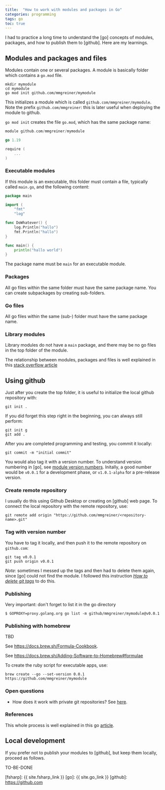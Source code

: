 ```yaml
---
title:  "How to work with modules and packages in Go"
categories: programming 
tags: go 
toc: true
---
```


I had to practice a long time to understand the [go] concepts of modules, packages, and how to publish them to [github]. Here are my learnings.

## Modules and packages and files

Modules contain one or several packages. A module is basically folder which contains a `go.mod` file.

~~~~
mkdir mymodule
cd mymodule
go mod init github.com/mmgreiner/mymodule
~~~~

This initializes a module which is called `github.com/mmgreiner/mymodule`. Note the prefix `github.com/mmgreiner`: this is later useful when deploying the module to github. 

`go mod init` creates the file `go.mod`, which has the same package name:

~~~~go
module github.com/mmgreiner/mymodule

go 1.19

require (
    ...
)
~~~~

### Executable modules

If this module is an executable, this folder must contain a file, typically called `main.go`, and the following content:

~~~~ go
package main

import (
    "fmt"
    "log"

func DoWhatever() {
    log.Println("hallo")
    fmt.Println("hallo")
}

func main() {
    println("hallo world")
}
~~~~

The package name must be `main` for an executable module.

### Packages
All go files within the same folder must have the same package name. You can create subpackages by creating sub-folders.

### Go files
All go files within the same (sub-) folder must have the same package name. 

### Library modules
Library modules do not have a `main` package, and there may be no go files in the top folder of the module.

The relationship between modules, packages and files is well explained in this [stack overflow article](https://stackoverflow.com/questions/61940117/go-modules-vs-package) 

## Using github

Just after you create the top folder, it is useful to initialize the local github repository with:

    git init .

If you did forget this step right in the beginning, you can always still perform:

    git init g
    git add .

After you are completed programming and testing, you commit it locally:

    git commit -m "initial commit"

You would also tag it with a version number. To understand version numbering in [go], see [module version numbers](https://go.dev/doc/modules/version-numbers#in-development). Initally, a good number would be `v0.0.1` for a development phase, or `v1.0.1-alpha` for a pre-release version.

### Create remote repository
I usually do this using Github Desktop or creating on [github] web page. To connect the local repository with the remote repository, use:

    git remote add origin "https://github.com/mmgreiner/<repository-name>.git"


### Tag with version number
You have to tag it locally, and then push it to the remote repository on `github.com`:

    git tag v0.0.1
    git push origin v0.0.1

*Note*: sometimes I messed up the tags and then had to delete them again, since [go] could not find the module. I followed this instruction [*How to delete git tags*](https://devconnected.com/how-to-delete-local-and-remote-tags-on-git/) to do this.

### Publishing
Very important: don't forget to list it in the go directory

~~~
$ GOPROXY=proxy.golang.org go list -m github/mmgreiner/mymodule@v0.0.1
~~~



### Publishing with homebrew

TBD

See <https://docs.brew.sh/Formula-Cookbook>.

See <https://docs.brew.sh/Adding-Software-to-Homebrew#formulae>

To create the ruby script for executable apps, use:

    brew create --go --set-version 0.0.1 https://github.com/mmgreiner/mymodule 



### Open questions

- How does it work with private git repositories? See [here](https://dev.to/gopher/how-to-use-go-modules-with-private-git-repository-53b4).



### References
This whole process is well explained in this go [article](https://go.dev/doc/modules/publishing).

## Local development
If you prefer not to publish your modules to [github], but keep them locally, proceed as follows.

TO-BE-DONE



[fsharp]: {{ site.fsharp_link }}
[go]: {{ site.go_link }}
[github]: https://github.com

